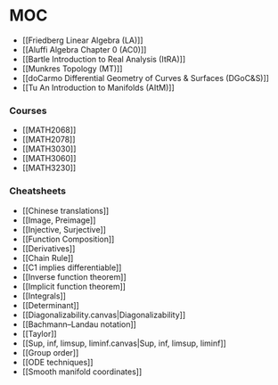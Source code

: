 # MOC
- [[Friedberg Linear Algebra (LA)]]
- [[Aluffi Algebra Chapter 0 (AC0)]]
- [[Bartle Introduction to Real Analysis (ItRA)]]
- [[Munkres Topology (MT)]]
- [[doCarmo Differential Geometry of Curves & Surfaces (DGoC&S)]]
- [[Tu An Introduction to Manifolds (AItM)]] 
### Courses
- [[MATH2068]]
- [[MATH2078]]
- [[MATH3030]]
- [[MATH3060]]
- [[MATH3230]]
### Cheatsheets
- [[Chinese translations]]
- [[Image, Preimage]]
- [[Injective, Surjective]]
- [[Function Composition]]
- [[Derivatives]]
- [[Chain Rule]]
- [[C1 implies differentiable]]
- [[Inverse function theorem]]
- [[Implicit function theorem]]
- [[Integrals]]
- [[Determinant]]
- [[Diagonalizability.canvas|Diagonalizability]]
- [[Bachmann–Landau notation]]
- [[Taylor]]
- [[Sup, inf, limsup, liminf.canvas|Sup, inf, limsup, liminf]]
- [[Group order]] 
- [[ODE techniques]]
- [[Smooth manifold coordinates]]